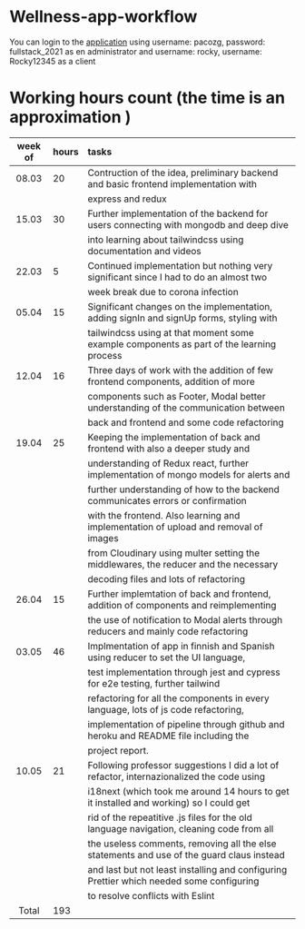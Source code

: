 # Wellness-app-workflow

You can login to the [application](https://jane-wellness-app.herokuapp.com/) using username: pacozg, password: fullstack_2021 as en administrator and username: rocky, username: Rocky12345 as a client

# Working hours count (the time is an approximation )

| week of | hours  | tasks                                                                                    |
| :-----: | :----- | :--------------------------------------------------------------------------------------- |
|  08.03  |  20    | Contruction of the idea, preliminary backend and basic frontend implementation with      |
|         |        | express and redux                                                                        |
|  15.03  |  30    | Further implementation of the backend for users connecting with mongodb and deep dive    |
|         |        | into learning about tailwindcss using documentation and videos                           |
|  22.03  |  5     | Continued implementation but nothing very significant since I had to do an almost two    |
|         |        | week break due to corona infection                                                       |
|  05.04  |  15    | Significant changes on the implementation, adding signIn and signUp forms, styling with  |
|         |        | tailwindcss using at that moment some example components as part of the learning process |
|  12.04  |  16    | Three days of work with the addition of few frontend components, addition of more        |
|         |        | components such as Footer, Modal better understanding of the communication between       |
|         |        | back and frontend and some code refactoring                                              |
|  19.04  |  25    | Keeping the implementation of back and frontend with also a deeper study and             |
|         |        | understanding of Redux react, further implementation of mongo models for alerts and      |
|         |        | further understanding of how to the backend communicates errors or confirmation          |
|         |        | with the frontend. Also learning and implementation of upload and removal of images      |
|         |        | from Cloudinary using multer setting the middlewares, the reducer and the necessary      |
|         |        | decoding files and lots of refactoring                                                   |
|  26.04  |  15    | Further implemtation of back and frontend, addition of components and reimplementing     |
|         |        | the use of notification to Modal alerts through reducers and mainly code refactoring     |
|  03.05  |  46    | Implmentation of app in finnish and Spanish using reducer to set the UI language,        |
|         |        | test implementation through jest and cypress for e2e testing, further tailwind           |
|         |        | refactoring for all the components in every language, lots of js code refactoring,       |
|         |        | implementation of pipeline through github and heroku and README file including the       |
|         |        | project report.                                                                          |
|  10.05  |  21    | Following professor suggestions I did a lot of refactor, internazionalized the code using|
|         |        | i18next (which took me around 14 hours to get it installed and working) so I could get   |
|         |        | rid of the repeatitive .js files for the old language navigation, cleaning code from all |
|         |        | the useless comments, removing all the else statements and use of the guard claus instead|
|         |        | and last but not least installing and configuring Prettier which needed some configuring |
|         |        | to resolve conflicts with Eslint                                                         |
|  Total  |  193   |                                                                                          |
